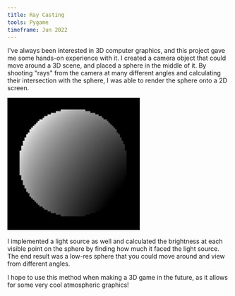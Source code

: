 ```yaml
---
title: Ray Casting
tools: Pygame
timeframe: Jun 2022
---
```

I've always been interested in 3D computer graphics, and this project gave me some hands-on experience with it. I created a camera object that could move around a 3D scene, and placed a sphere in the middle of it. By shooting "rays" from the camera at many different angles and calculating their intersection with the sphere, I was able to render the sphere onto a 2D screen.

<img src="/assets/icons/raycast.png" width="300px">

I implemented a light source as well and calculated the brightness at each visible point on the sphere by finding how much it faced the light source. The end result was a low-res sphere that you could move around and view from different angles.

I hope to use this method when making a 3D game in the future, as it allows for some very cool atmospheric graphics!
